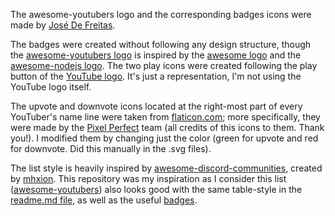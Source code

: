 The awesome-youtubers logo and the corresponding badges icons were made by [José De Freitas](https://github.com/JoseDeFreitas/).

The badges were created without following any design structure, though the [awesome-youtubers logo](https://github.com/JoseDeFreitas/awesome-youtubers/blob/master/media/logo.svg) is inspired by the [awesome logo](https://github.com/sindresorhus/awesome/blob/main/media/logo.svg) and the [awesome-nodejs logo](https://github.com/sindresorhus/awesome-nodejs/blob/master/media/logo.svg). The two play icons were created following the play button of the [YouTube logo](https://lh3.googleusercontent.com/z6Sl4j9zQ88oUKNy0G3PAMiVwy8DzQLh_ygyvBXv0zVNUZ_wQPN_n7EAR2By3dhoUpX7kTpaHjRPni1MHwKpaBJbpNqdEsHZsH4q). It's just a representation, I'm not using the YouTube logo itself.

The upvote and downvote icons located at the right-most part of every YouTuber's name line were taken from [flaticon.com](https://www.flaticon.com); more specifically, they were made by the [Pixel Perfect](https://www.flaticon.com/authors/pixel-perfect) team (all credits of this icons to them. Thank you!). I modified them by changing just the color (green for upvote and red for downvote. Did this manually in the .svg files).

The list style is heavily inspired by [awesome-discord-communities](https://github.com/mhxion/awesome-discord-communities), created by [mhxion](https://github.com/mhxion). This repository was my inspiration as I consider this list ([awesome-youtubers](https://github.com/JoseDeFreitas/awesome-youtubers)) also looks good with the same table-style in the [readme.md file](https://github.com/JoseDeFreitas/awesome-youtubers/blob/master/readme.md), as well as the useful [badges](https://github.com/JoseDeFreitas/awesome-youtubers/blob/master/badges.md).
